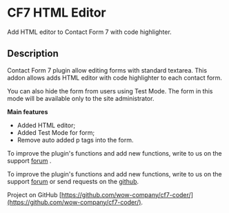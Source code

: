 # CF7 HTML Editor
Add HTML editor to Contact Form 7 with code highlighter.

## Description

Contact Form 7 plugin allow editing forms with standard textarea. This addon allows adds HTML editor with code highlighter to each contact form.

You can also hide the form from users using Test Mode. The form in this mode will be available only to the site administrator.


**Main features**
* Added HTML editor;
* Added Test Mode for form;
* Remove auto added p tags into the form.

To improve the plugin's functions and add new functions, write to us on the support [forum](https://wordpress.org/support/plugin/cf7-coder/) .

To improve the plugin's functions and add new functions, write to us on the support [forum](https://wordpress.org/support/plugin/cf7-coder/) or send requests on the [github](https://github.com/wow-company/cf7-coder/issues).

Project on GitHub [https://github.com/wow-company/cf7-coder/](https://github.com/wow-company/cf7-coder/).
